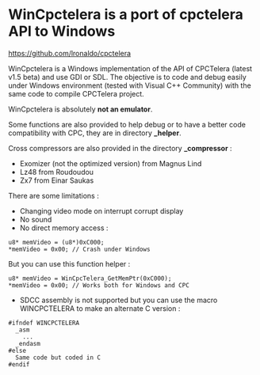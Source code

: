 # WinCpctelera is a port of cpctelera API to Windows
https://github.com/lronaldo/cpctelera

WinCpctelera is a Windows implementation of the API of CPCTelera (latest v1.5 beta) and use GDI or SDL.
The objective is to code and debug easily under Windows environment (tested with Visual C++ Community) with the same code to compile CPCTelera project. 

WinCpctelera is absolutely **not an emulator**.

Some functions are also provided to help debug or to have a better code compatibility with CPC, 
they are in directory **_helper**.

Cross compressors are also provided in the directory **_compressor** :
- Exomizer (not the optimized version) from Magnus Lind
- Lz48 from Roudoudou
- Zx7 from Einar Saukas

There are some limitations :
- Changing video mode on interrupt corrupt display
- No sound
- No direct memory access :
```
u8* memVideo = (u8*)0xC000;
*memVideo = 0x00; // Crash under Windows
```

But you can use this function helper :
```
u8* memVideo = WinCpcTelera_GetMemPtr(0xC000);
*memVideo = 0x00; // Works both for Windows and CPC
```

- SDCC assembly is not supported but you can use the macro WINCPCTELERA to make an alternate C version :

```
#ifndef WINCPCTELERA
  _asm
    ...
  _endasm
#else
  Same code but coded in C
#endif
```


